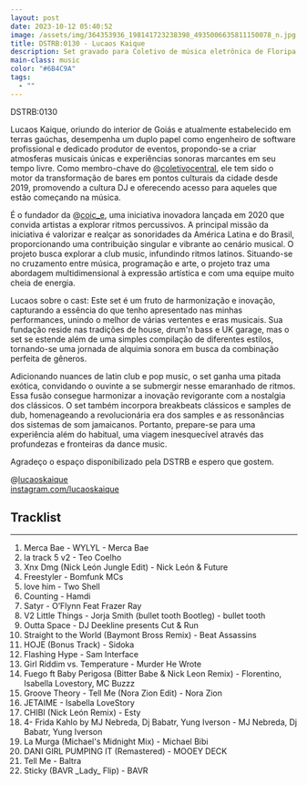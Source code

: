 ```yaml
---
layout: post
date: 2023-10-12 05:40:52
image: /assets/img/364353936_198141723238398_4935006635811150078_n.jpg
title: DSTRB:0130 - Lucaos Kaique
description: Set gravado para Coletivo de música eletrônica de Floripa - SC, Brasil
main-class: music
color: "#6B4C9A"
tags:
  - ""
---
```

DSTRB:0130

Lucaos Kaique, oriundo do interior de Goiás e atualmente estabelecido em terras gaúchas, desempenha um duplo papel como engenheiro de software profissional e dedicado produtor de eventos, propondo-se a criar atmosferas musicais únicas e experiências sonoras marcantes em seu tempo livre. Como membro-chave do @[coletivocentral](https://soundcloud.com/coletivocentral), ele tem sido o motor da transformação de bares em pontos culturais da cidade desde 2019, promovendo a cultura DJ e oferecendo acesso para aqueles que estão começando na música.

É o fundador da @[coic_e](https://soundcloud.com/coic_e), uma iniciativa inovadora lançada em 2020 que convida artistas a explorar ritmos percussivos. A principal missão da iniciativa é valorizar e realçar as sonoridades da América Latina e do Brasil, proporcionando uma contribuição singular e vibrante ao cenário musical. O projeto busca explorar a club music, infundindo ritmos latinos. Situando-se no cruzamento entre música, programação e arte, o projeto traz uma abordagem multidimensional à expressão artística e com uma equipe muito cheia de energia.

Lucaos sobre o cast: Este set é um fruto de harmonização e inovação, capturando a essência do que tenho apresentado nas minhas performances, unindo o melhor de várias vertentes e eras musicais. Sua fundação reside nas tradições de house, drum'n bass e UK garage, mas o set se estende além de uma simples compilação de diferentes estilos, tornando-se uma jornada de alquimia sonora em busca da combinação perfeita de gêneros.

Adicionando nuances de latin club e pop music, o set ganha uma pitada exótica, convidando o ouvinte a se submergir nesse emaranhado de ritmos. Essa fusão consegue harmonizar a inovação revigorante com a nostalgia dos clássicos. O set também incorpora breakbeats clássicos e samples de dub, homenageando a revolucionária era dos samples e as ressonâncias dos sistemas de som jamaicanos. Portanto, prepare-se para uma experiência além do habitual, uma viagem inesquecível através das profundezas e fronteiras da dance music.

Agradeço o espaço disponibilizado pela DSTRB e espero que gostem.

@[lucaoskaique](https://soundcloud.com/lucaoskaique)\
[instagram.com/lucaoskaique](https://gate.sc/?url=http%3A%2F%2Finstagram.com%2Flucaoskaique&token=688d2a-1-1697143396480 "http\://instagram.com/lucaoskaique")

  ##  Tracklist
-------------------------------------------------------------------------------
  1.  Merca Bae - WYLYL - Merca Bae
  2.  la track 5 v2 - Teo Coelho
  3.  Xnx Dmg (Nick León Jungle Edit) - Nick León & Future
  4.  Freestyler - Bomfunk MCs
  5.  love him - Two Shell
  6.  Counting - Hamdi
  7.  Satyr - O’Flynn Feat Frazer Ray
  8.  V2 Little Things - Jorja Smith (bullet tooth Bootleg) - bullet tooth
  9.  Outta Space - DJ Deekline presents Cut & Run
 10.  Straight to the World (Baymont Bross Remix) - Beat Assassins
 11.  HOJE (Bonus Track) - Sidoka
 12.  Flashing Hype - Sam Interface
 13.  Girl Riddim vs. Temperature - Murder He Wrote
 14.  Fuego ft Baby Perigosa (Bitter Babe & Nick Leon Remix) - Florentino, Isabella Lovestory, MC Buzzz
 15.  Groove Theory - Tell Me (Nora Zion Edit) - Nora Zion
 16.  JETAIME - Isabella LoveStory
 17.  CHIBI (Nick León Remix) - Esty
 18.  4- Frida Kahlo by MJ Nebreda, Dj Babatr, Yung Iverson - MJ Nebreda, Dj Babatr, Yung Iverson
 19.  La Murga (Michael's Midnight Mix) - Michael Bibi
 20.  DANI GIRL PUMPING IT (Remastered) - MOOEY DECK
 21.  Tell Me - Baltra
 22.  Sticky (BAVR \_Lady\_ Flip) - BAVR


